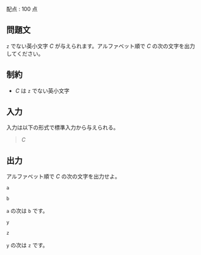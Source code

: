 配点 : $100$ 点

## 問題文

`z` でない英小文字 $C$ が与えられます。アルファベット順で $C$ の次の文字を出力してください。

## 制約

- $C$ は `z` でない英小文字

## 入力

入力は以下の形式で標準入力から与えられる。

> $C$

## 出力

アルファベット順で $C$ の次の文字を出力せよ。

```input1
a
```

```output1
b
```

`a` の次は `b` です。

```input2
y
```

```output2
z
```

`y` の次は `z` です。